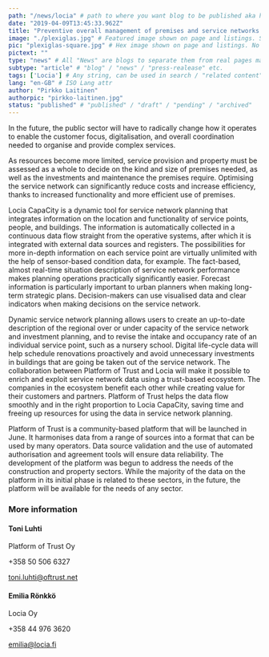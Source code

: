 ```yaml
---
path: "/news/locia" # path to where you want blog to be published aka https://preview.oftrust.net/blogs/sport-venue
date: "2019-04-09T13:45:33.962Z"
title: "Preventive overall management of premises and service networks for public organisations"
image: "./plexiglas.jpg" # Featured image shown on page and listings. Save in same folder. Don't use svg.
pic: "plexiglas-square.jpg" # Hex image shown on page and listings. No path, just filename. Save in same folder. Don't use svg.
pictext: ""
type: "news" # All "News" are blogs to separate them from real pages made with MarkDown, so that they appear in blog listings etc.
subtype: "article" # "blog" / "news" / "press-realease" etc.
tags: ['Locia'] # Any string, can be used in search / "related content"
lang: "en-GB" # ISO Lang attr
author: "Pirkko Laitinen"
authorpic: "pirkko-laitinen.jpg"
status: "published" # "published" / "draft" / "pending" / "archived"
---
```

In the future, the public sector will have to radically change how it operates to enable the customer focus, digitalisation, and overall coordination needed to organise and provide complex services.

As resources become more limited, service provision and property must be assessed as a whole to decide on the kind and size of premises needed, as well as the investments and maintenance the premises require. Optimising the service network can significantly reduce costs and increase efficiency, thanks to increased functionality and more efficient use of premises.

Locia CapaCity is a dynamic tool for service network planning that integrates information on the location and functionality of service points, people, and buildings. The information is automatically collected in a continuous data flow straight from the operative systems, after which it is integrated with external data sources and registers. The possibilities for more in-depth information on each service point are virtually unlimited with the help of sensor-based condition data, for example. The fact-based, almost real-time situation description of service network performance makes planning operations practically significantly easier. Forecast information is particularly important to urban planners when making long-term strategic plans. Decision-makers can use visualised data and clear indicators when making decisions on the service network.

Dynamic service network planning allows users to create an up-to-date description of the regional over or under capacity of the service network and investment planning, and to revise the intake and occupancy rate of an individual service point, such as a nursery school. Digital life-cycle data will help schedule renovations proactively and avoid unnecessary investments in buildings that are going be taken out of the service network.
The collaboration between Platform of Trust and Locia will make it possible to enrich and exploit service network data using a trust-based ecosystem. The companies in the ecosystem benefit each other while creating value for their customers and partners. Platform of Trust helps the data flow smoothly and in the right proportion to Locia CapaCity, saving time and freeing up resources for using the data in service network planning.

Platform of Trust is a community-based platform that will be launched in June. It harmonises data from a range of sources into a format that can be used by many operators. Data source validation and the use of automated authorisation and agreement tools will ensure data reliability. The development of the platform was begun to address the needs of the construction and property sectors. While the majority of the data on the platform in its initial phase is related to these sectors, in the future, the platform will be available for the needs of any sector.

### More information

#### Toni Luhti

Platform of Trust Oy

+358 50 506 6327

toni.luhti@oftrust.net

#### Emilia Rönkkö

Locia Oy

+358 44 976 3620

emilia@locia.fi

